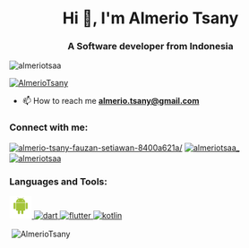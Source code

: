<h1 align="center">Hi 👋, I'm Almerio Tsany</h1>
<h3 align="center">A Software developer from Indonesia</h3>

<p align="left"> <img src="https://komarev.com/ghpvc/?username=almeriotsaa&label=Profile%20views&color=0e75b6&style=flat" alt="almeriotsaa" /> </p>

<p align="left"> <a href="https://github.com/ryo-ma/github-profile-trophy"><img src="https://github-profile-trophy.vercel.app/?username=AlmerioTsany" alt="AlmerioTsany" /></a> </p>

- 📫 How to reach me **almerio.tsany@gmail.com**

<h3 align="left">Connect with me:</h3>
<p align="left">
<a href="https://linkedin.com/in/almerio-tsany-fauzan-setiawan-8400a621a/" target="blank"><img align="center" src="https://raw.githubusercontent.com/rahuldkjain/github-profile-readme-generator/master/src/images/icons/Social/linked-in-alt.svg" alt="almerio-tsany-fauzan-setiawan-8400a621a/" height="30" width="40" /></a>
<a href="https://instagram.com/almeriotsaa_" target="blank"><img align="center" src="https://raw.githubusercontent.com/rahuldkjain/github-profile-readme-generator/master/src/images/icons/Social/instagram.svg" alt="almeriotsaa_" height="30" width="40" /></a>
<a href="https://dribbble.com/almeriotsaa" target="blank"><img align="center" src="https://raw.githubusercontent.com/rahuldkjain/github-profile-readme-generator/master/src/images/icons/Social/dribbble.svg" alt="almeriotsaa" height="30" width="40" /></a>
</p>

<h3 align="left">Languages and Tools:</h3>
<p align="left"> <a href="https://developer.android.com" target="_blank" rel="noreferrer"> <img src="https://raw.githubusercontent.com/devicons/devicon/master/icons/android/android-original-wordmark.svg" alt="android" width="40" height="40"/> </a> <a href="https://dart.dev" target="_blank" rel="noreferrer"> <img src="https://www.vectorlogo.zone/logos/dartlang/dartlang-icon.svg" alt="dart" width="40" height="40"/> </a> <a href="https://flutter.dev" target="_blank" rel="noreferrer"> <img src="https://www.vectorlogo.zone/logos/flutterio/flutterio-icon.svg" alt="flutter" width="40" height="40"/> </a> <a href="https://kotlinlang.org" target="_blank" rel="noreferrer"> <img src="https://www.vectorlogo.zone/logos/kotlinlang/kotlinlang-icon.svg" alt="kotlin" width="40" height="40"/> </a> </p>

<p>&nbsp;<img align="center" src="https://github-readme-stats.vercel.app/api?username=almeriotsaa&show_icons=true&locale=en" alt="AlmerioTsany" /></p>
